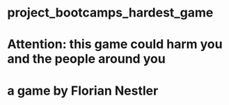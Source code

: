 # project_bootcamps_hardest_game
# Attention: this game could harm you and the people around you
# a game by Florian Nestler